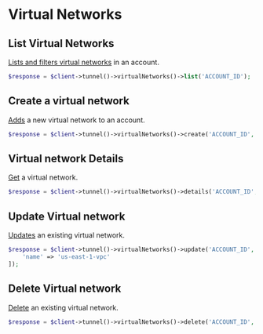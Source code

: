 # Virtual Networks

## List Virtual Networks

[Lists and filters virtual networks](https://developers.cloudflare.com/api/operations/tunnel-virtual-network-list-virtual-networks) in an account.

```php [php]
$response = $client->tunnel()->virtualNetworks()->list('ACCOUNT_ID');
```

## Create a virtual network

[Adds](https://developers.cloudflare.com/api/operations/tunnel-virtual-network-create-a-virtual-network) a new virtual network to an account.

```php [php]
$response = $client->tunnel()->virtualNetworks()->create('ACCOUNT_ID', 'us-east-1-vpc', true, 'Optional remark describing the virtual network.');
```

## Virtual network Details

[Get](https://developers.cloudflare.com/api/operations/tunnel-virtual-network-get) a virtual network.

```php [php]
$response = $client->tunnel()->virtualNetworks()->details('ACCOUNT_ID', 'VIRTUAL_NETWORK_ID');
```

## Update Virtual network

[Updates](https://developers.cloudflare.com/api/operations/tunnel-virtual-network-update) an existing virtual network.

```php [php]
$response = $client->tunnel()->virtualNetworks()->update('ACCOUNT_ID', 'VIRTUAL_NETWORK_ID', [
    'name' => 'us-east-1-vpc'
]);
```

## Delete Virtual network

[Delete](https://developers.cloudflare.com/api/operations/tunnel-virtual-network-delete) an existing virtual network.

```php [php]
$response = $client->tunnel()->virtualNetworks()->delete('ACCOUNT_ID', 'VIRTUAL_NETWORK_ID');
```